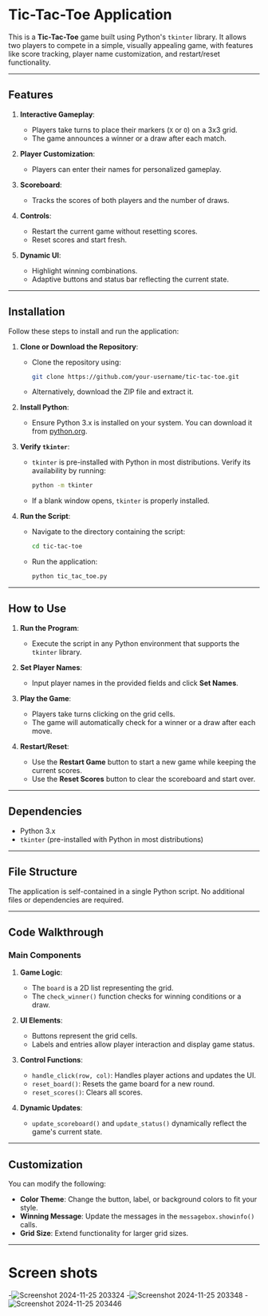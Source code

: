 # Tic-Tac-Toe Application

This is a **Tic-Tac-Toe** game built using Python's `tkinter` library. It allows two players to compete in a simple, visually appealing game, with features like score tracking, player name customization, and restart/reset functionality.

---

## Features

1. **Interactive Gameplay**:
   - Players take turns to place their markers (`X` or `O`) on a 3x3 grid.
   - The game announces a winner or a draw after each match.

2. **Player Customization**:
   - Players can enter their names for personalized gameplay.

3. **Scoreboard**:
   - Tracks the scores of both players and the number of draws.

4. **Controls**:
   - Restart the current game without resetting scores.
   - Reset scores and start fresh.

5. **Dynamic UI**:
   - Highlight winning combinations.
   - Adaptive buttons and status bar reflecting the current state.

---

## Installation

Follow these steps to install and run the application:

1. **Clone or Download the Repository**:
   - Clone the repository using:
     ```bash
     git clone https://github.com/your-username/tic-tac-toe.git
     ```
   - Alternatively, download the ZIP file and extract it.

2. **Install Python**:
   - Ensure Python 3.x is installed on your system. You can download it from [python.org](https://www.python.org/).

3. **Verify `tkinter`**:
   - `tkinter` is pre-installed with Python in most distributions. Verify its availability by running:
     ```bash
     python -m tkinter
     ```
   - If a blank window opens, `tkinter` is properly installed.

4. **Run the Script**:
   - Navigate to the directory containing the script:
     ```bash
     cd tic-tac-toe
     ```
   - Run the application:
     ```bash
     python tic_tac_toe.py
     ```

---

## How to Use

1. **Run the Program**:
   - Execute the script in any Python environment that supports the `tkinter` library.

2. **Set Player Names**:
   - Input player names in the provided fields and click **Set Names**.

3. **Play the Game**:
   - Players take turns clicking on the grid cells.
   - The game will automatically check for a winner or a draw after each move.

4. **Restart/Reset**:
   - Use the **Restart Game** button to start a new game while keeping the current scores.
   - Use the **Reset Scores** button to clear the scoreboard and start over.

---

## Dependencies

- Python 3.x
- `tkinter` (pre-installed with Python in most distributions)

---

## File Structure

The application is self-contained in a single Python script. No additional files or dependencies are required.

---

## Code Walkthrough

### Main Components

1. **Game Logic**:
   - The `board` is a 2D list representing the grid.
   - The `check_winner()` function checks for winning conditions or a draw.

2. **UI Elements**:
   - Buttons represent the grid cells.
   - Labels and entries allow player interaction and display game status.

3. **Control Functions**:
   - `handle_click(row, col)`: Handles player actions and updates the UI.
   - `reset_board()`: Resets the game board for a new round.
   - `reset_scores()`: Clears all scores.

4. **Dynamic Updates**:
   - `update_scoreboard()` and `update_status()` dynamically reflect the game's current state.

---

## Customization

You can modify the following:
- **Color Theme**: Change the button, label, or background colors to fit your style.
- **Winning Message**: Update the messages in the `messagebox.showinfo()` calls.
- **Grid Size**: Extend functionality for larger grid sizes.

---

# Screen shots
-![Screenshot 2024-11-25 203324](https://github.com/user-attachments/assets/66a53576-e7e4-45f3-87a0-663724b5163b)
-![Screenshot 2024-11-25 203348](https://github.com/user-attachments/assets/6c5b7ed8-137e-4645-bc09-ee093bbd4aef)
-![Screenshot 2024-11-25 203446](https://github.com/user-attachments/assets/45ed02bd-6603-4188-9356-bad5079af3f4)





